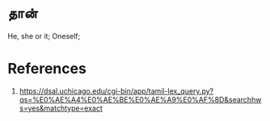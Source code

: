 # தான்
He, she or it; Oneself;


# References
1. https://dsal.uchicago.edu/cgi-bin/app/tamil-lex_query.py?qs=%E0%AE%A4%E0%AE%BE%E0%AE%A9%E0%AF%8D&searchhws=yes&matchtype=exact
